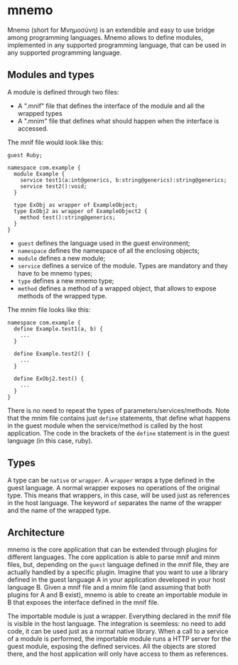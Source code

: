 # mnemo
Mnemo (short for Μνημοσύνη) is an extendible and easy to use bridge among programming languages. Mnemo allows to define modules, implemented
in any supported programming language, that can be used in any supported programming language.

## Modules and types
A module is defined through two files: 
- A ".mnif" file that defines the interface of the module and all the wrapped types
- A ".mnim" file that defines what should happen when the interface is accessed.
 
The mnif file would look like this:
```
guest Ruby;

namespace com.example {
  module Example {
    service test1(a:int@generics, b:string@generics):string@generics;
    service test2():void;
  }
  
  type ExObj as wrapper of ExampleObject;
  type ExObj2 as wrapper of ExampleObject2 {
    method test():string@generics;
  }
}
```
- `guest` defines the language used in the guest environment;
- `namespace` defines the namespace of all the enclosing objects;
- `module` defines a new module;
- `service` defines a service of the module. Types are mandatory and they have to be mnemo types;
- `type` defines a new mnemo type;
- `method` defines a method of a wrapped object, that allows to expose methods of the wrapped type.

The mnim file looks like this:
```
namespace com.example {
  define Example.test1(a, b) {
    ...
  }
  
  define Example.test2() {
    ...
  }
  
  define ExObj2.test() {
    ...
  }
}
```

There is no need to repeat the types of parameters/services/methods. Note that the mnim file contains just `define` statements,
that define what happens in the guest module when the service/method is called by the host application. The code in the brackets
of the `define` statement is in the guest language (in this case, ruby).

## Types
A type can be `native` or `wrapper`. A `wrapper` wraps a type defined in the guest language. A normal  wrapper exposes no operations of the original type. 
This means that wrappers, in this case, will be used just as references in the host language. The keyword `of` separates the name of the wrapper and 
the name of the wrapped type.

## Architecture
mnemo is the core application that can be extended through plugins for different languages. The core application is able to parse 
mnif and minm files, but, depending on the `guest` language defined in the mnif file, they are actually handled by a specific plugin.
Imagine that you want to use a library defined in the guest language A in your application developed in your host language B.
Given a mnif file and a mnim file (and assuming that both plugins for A and B exist), mnemo is able to create an importable module
in B that exposes the interface defined in the mnif file.

The importable module is just a wrapper. Everything declared in the mnif file is visible in the host language. The integration is
seemless: no need to add code, it can be used just as a normal native library. When a call to a service of a module
is performed, the importable module runs a HTTP server for the guest module, exposing the defined services. All the objects are
stored there, and the host application will only have access to them as references. 
